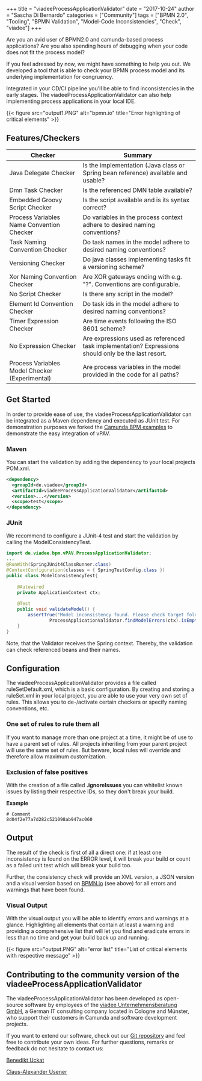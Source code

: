 +++
title = "viadeeProcessApplicationValidator"
date = "2017-10-24"
author = "Sascha Di Bernardo"
categories = ["Community"]
tags = ["BPMN 2.0", "Tooling", "BPMN Validation", "Model-Code Inconsistencies", "Check", "viadee"]
+++

Are you an avid user of BPMN2.0 and camunda-based process applications? Are you also spending hours of debugging when your code does not fit the process model? 

If you feel adressed by now, we might have something to help you out. We developed a tool that is able to check your BPMN process model and its underlying implementation for congruency. 

Integrated in your CD/CI pipeline you'll be able to find inconsistencies in the early stages. The viadeeProcessApplicationValidator can also help implementing process applications in your local IDE.

{{< figure src="output1.PNG" alt="bpmn.io" title="Error highlighting of critical elements" >}}

## Features/Checkers
| Checker                                                                              | Summary                                                                  |
| ------------------------------------------------------------------------------------ | ----------------------------------------------------------------------   |
|Java Delegate Checker                                         | Is the implementation (Java class or Spring bean reference) available and usable?                  |
|Dmn Task Checker                                                   | Is the referenced DMN table available?                                                        |
|Embedded Groovy Script Checker                         | Is the script available and is its syntax correct?                                                        |
|Process Variables Name Convention Checker     | Do variables in the process context adhere to desired naming conventions?                                           |
|Task Naming Convention Checker                         | Do task names in the model adhere to desired naming conventions?                                          |
|Versioning Checker                                             | Do java classes implementing tasks fit a versioning scheme?                                      |
|Xor Naming Convention Checker                           | Are XOR gateways ending with e.g. "?". Conventions are configurable.                                     |
|No Script Checker                                                 | Is there any script in the model?                                                              |
|Element Id Convention Checker                           | Do task ids in the model adhere to desired naming conventions?                                           |
|Timer Expression Checker                                   | Are time events following the ISO 8601 scheme?                                                       |
|No Expression Checker                                   | Are expressions used as referenced task implementation? Expressions should only be the last resort.     |
|Process Variables Model Checker  (Experimental)                     | Are process variables in the model provided in the code for all paths?                       | 


## Get Started
In order to provide ease of use, the viadeeProcessApplicationValidator can be integrated as a Maven dependency and executed as JUnit test. For demonstration purposes we forked the [Camunda BPM examples](https://github.com/viadee/camunda-bpm-examples/) to demonstrate the easy integration of vPAV. 

### Maven
You can start the validation by adding the dependency to your local projects POM.xml. 
```xml
<dependency>
  <groupId>de.viadee</groupId>
  <artifactId>viadeeProcessApplicationValidator</artifactId>
  <version>...</version>
  <scope>test</scope>
</dependency>
```

### JUnit
We recommend to configure a JUnit-4 test and start the validation by calling the ModelConsistencyTest.
```java
import de.viadee.bpm.vPAV.ProcessApplicationValidator;
...
@RunWith(SpringJUnit4ClassRunner.class)
@ContextConfiguration(classes = { SpringTestConfig.class })
public class ModelConsistencyTest{
        
    @Autowired
    private ApplicationContext ctx;   
    
    @Test
    public void validateModel() {
        assertTrue("Model inconsistency found. Please check target folder for validation output",
                ProcessApplicationValidator.findModelErrors(ctx).isEmpty());
    }
}

```
Note, that the Validator receives the Spring context. Thereby, the validation can
check referenced beans and their names.

## Configuration
The viadeeProcessApplicationValidator provides a file called ruleSetDefault.xml, which is a basic configuration. By creating and storing a ruleSet.xml in your local project, you are able to use your very own set of rules. This allows you to de-/activate certain checkers or specify naming conventions, etc.

### One set of rules to rule them all
If you want to manage more than one project at a time, it might be of use to have a parent set of rules. All projects inheriting from your parent project will use the same set of rules. But beware, local rules will override and therefore allow maximum customization. 

### Exclusion of false positives
With the creation of a file called **.ignoreIssues** you can whitelist known issues by listing their respective IDs, so they don't break your build. 

**Example**
```
# Comment 
8d04f2e77a7d282c521098ab947ac060
```

## Output
The result of the check is first of all a direct one: if at least one inconsistency is found on the ERROR level, it will break your build or count as a failed unit test which will break your build too.

Further, the consistency check will provide an XML version, a JSON version and a visual version based on  [BPMN.io](https://bpmn.io/) (see above) for all errors and warnings that have been found. 

### Visual Output
With the visual output you will be able to identify errors and warnings at a glance. Highlighting all elements that contain at least a warning and providing a comprehensive list that will let you find and eradicate errors in less than no time and get your build back up and running.

{{< figure src="output.PNG" alt="error list" title="List of critical elements with respective message" >}}

## Contributing to the community version of the viadeeProcessApplicationValidator
The viadeeProcessApplicationValidator has been developed as open-source software by employees of the [viadee Unternehmensberatung GmbH](https://bpm.viadee.de), a German IT consulting company located in Cologne and Münster, who support their customers in Camunda and software development projects.

If you want to extend our software, check out our [Git repository](https://github.com/viadee/vPAV) and feel free to contribute your own ideas. 
For further questions, remarks or feedback do not hesitate to contact us:

[Benedikt Uckat](mailto:bpm@viadee.de)

[Claus-Alexander Usener](mailto:Claus-Alexander.Usener@viadee.de)
